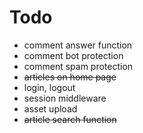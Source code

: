 # Todo

* comment answer function
* comment bot protection
* comment spam protection
* ~~articles on home page~~
* login, logout
* session middleware
* asset upload
* ~~article search function~~
